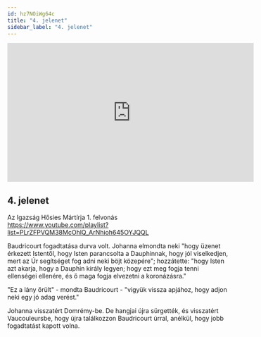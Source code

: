 ```yaml
---
id: hz7NOiWg64c
title: "4. jelenet"
sidebar_label: "4. jelenet"
---
```


<div class="video-float-container">
  <iframe
    width="560"
    height="315"
    src="https://www.youtube.com/embed/hz7NOiWg64c"
    title="YouTube video player"
    frameborder="0"
    allow="accelerometer; autoplay; clipboard-write; encrypted-media; gyroscope; picture-in-picture; web-share"
    referrerpolicy="strict-origin-when-cross-origin"
    allowfullscreen
  ></iframe>
</div>

## 4. jelenet

Az Igazság Hősies Mártírja 1. felvonás  
https://www.youtube.com/playlist?list=PLrZFPVQM38McOhlQ_ArNhioh645OYJQQL

Baudricourt fogadtatása durva volt. Johanna elmondta neki "hogy üzenet érkezett Istentől, hogy Isten parancsolta a Dauphinnak, hogy jól viselkedjen, mert az Úr segítséget fog adni neki böjt közepére"; hozzátette: "hogy Isten azt akarja, hogy a Dauphin király legyen; hogy ezt meg fogja tenni ellenségei ellenére, és ő maga fogja elvezetni a koronázásra."

"Ez a lány őrült" - mondta Baudricourt - "vigyük vissza apjához, hogy adjon neki egy jó adag verést."

Johanna visszatért Domrémy-be. De hangjai újra sürgették, és visszatért Vaucouleursbe, hogy újra találkozzon Baudricourt úrral, anélkül, hogy jobb fogadtatást kapott volna.
